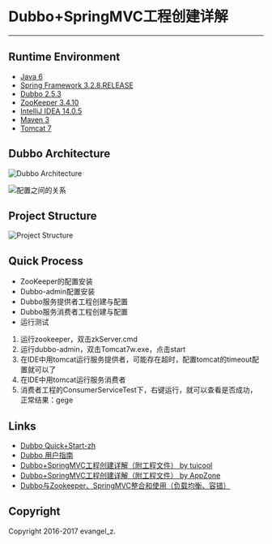 # Dubbo+SpringMVC工程创建详解
---
## Runtime Environment
 - [Java 6](http://www.oracle.com/technetwork/java/javase/downloads/jdk6downloads-1902814.html)
 - [Spring Framework 3.2.8.RELEASE](http://projects.spring.io/spring-framework)
 - [Dubbo 2.5.3](http://dubbo.io/)
 - [ZooKeeper 3.4.10](https://zookeeper.apache.org/)
 - [IntelliJ IDEA 14.0.5](http://www.jetbrains.com/idea/download/index.html)
 - [Maven 3](http://maven.apache.org/)
 - [Tomcat 7](http://tomcat.apache.org/)

## Dubbo Architecture
![Dubbo Architecture](http://dubbo.io/images//dubbo-architecture.png)

![配置之间的关系](http://s1.wailian.download/2017/11/21/dubbo.jpg)

## Project Structure
![Project Structure](http://img.my.csdn.net/uploads/201704/20/1492672291_4276.png)

## Quick Process
* ZooKeeper的配置安装
* Dubbo-admin配置安装
* Dubbo服务提供者工程创建与配置
* Dubbo服务消费者工程创建与配置
* 运行测试
1. 运行zookeeper，双击zkServer.cmd
2. 运行dubbo-admin，双击Tomcat7w.exe，点击start
3. 在IDE中用tomcat运行服务提供者，可能存在超时，配置tomcat的timeout配置就可以了
4. 在IDE中用tomcat运行服务消费者
5. 消费者工程的ConsumerServiceTest下，右键运行，就可以查看是否成功，正常结果：gege

## Links
- [Dubbo Quick+Start-zh](http://dubbo.io/Quick+Start-zh.htm)
- [Dubbo 用户指南](http://dubbo.io/User+Guide-zh.htm)
- [Dubbo+SpringMVC工程创建详解（附工程文件） by tuicool](http://www.tuicool.com/articles/jiiuMrf)
- [Dubbo+SpringMVC工程创建详解（附工程文件） by AppZone](http://zoeminghong.github.io/2016/05/17/dubbo20160517/?utm_source=tuicool&utm_medium=referral)
- [Dubbo与Zookeeper、SpringMVC整合和使用（负载均衡、容错）](http://blog.csdn.net/congcong68/article/details/41113239)

## Copyright
Copyright 2016-2017 evangel_z.

